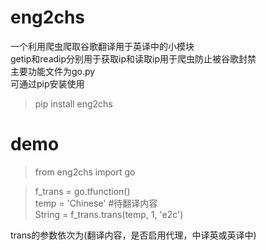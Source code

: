 # eng2chs
一个利用爬虫爬取谷歌翻译用于英译中的小模块<br> 
getip和readip分别用于获取ip和读取ip用于爬虫防止被谷歌封禁<br> 
主要功能文件为go.py<br> 
可通过pip安装使用<br> 
>pip install eng2chs

# demo
>from eng2chs import go<br>

>f_trans = go.tfunction()<br>
>temp = 'Chinese'             #待翻译内容<br>
>String = f_trans.trans(temp, 1, 'e2c')         <br>

trans的参数依次为(翻译内容，是否启用代理，中译英或英译中)

